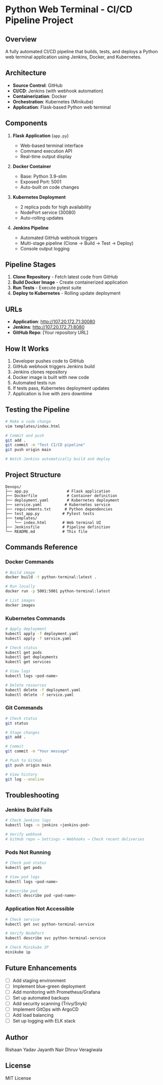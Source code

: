 # Python Web Terminal - CI/CD Pipeline Project

## Overview
A fully automated CI/CD pipeline that builds, tests, and deploys a Python web terminal application using Jenkins, Docker, and Kubernetes.

## Architecture
- **Source Control**: GitHub
- **CI/CD**: Jenkins (with webhook automation)
- **Containerization**: Docker
- **Orchestration**: Kubernetes (Minikube)
- **Application**: Flask-based Python web terminal

## Components
1. **Flask Application** (`app.py`)
   - Web-based terminal interface
   - Command execution API
   - Real-time output display

2. **Docker Container**
   - Base: Python 3.9-slim
   - Exposed Port: 5001
   - Auto-built on code changes

3. **Kubernetes Deployment**
   - 2 replica pods for high availability
   - NodePort service (30080)
   - Auto-rolling updates

4. **Jenkins Pipeline**
   - Automated GitHub webhook triggers
   - Multi-stage pipeline (Clone → Build → Test → Deploy)
   - Console output logging

## Pipeline Stages
1. **Clone Repository** - Fetch latest code from GitHub
2. **Build Docker Image** - Create containerized application
3. **Run Tests** - Execute pytest suite
4. **Deploy to Kubernetes** - Rolling update deployment

## URLs
- **Application**: http://107.20.172.71:30080
- **Jenkins**: http://107.20.172.71:8080
- **GitHub Repo**: [Your repository URL]

## How It Works
1. Developer pushes code to GitHub
2. GitHub webhook triggers Jenkins build
3. Jenkins clones repository
4. Docker image is built with new code
5. Automated tests run
6. If tests pass, Kubernetes deployment updates
7. Application is live with zero downtime

## Testing the Pipeline
```bash
# Make a code change
vim templates/index.html

# Commit and push
git add .
git commit -m "Test CI/CD pipeline"
git push origin main

# Watch Jenkins automatically build and deploy
```

## Project Structure
```
Devops/
├── app.py                 # Flask application
├── Dockerfile             # Container definition
├── deployment.yaml        # Kubernetes deployment
├── service.yaml          # Kubernetes service
├── requirements.txt      # Python dependencies
├── test_app.py          # Pytest tests
├── templates/
│   └── index.html       # Web terminal UI
├── Jenkinsfile          # Pipeline definition
└── README.md            # This file
```

## Commands Reference

### Docker Commands
```bash
# Build image
docker build -t python-terminal:latest .

# Run locally
docker run -p 5001:5001 python-terminal:latest

# List images
docker images
```

### Kubernetes Commands
```bash
# Apply deployment
kubectl apply -f deployment.yaml
kubectl apply -f service.yaml

# Check status
kubectl get pods
kubectl get deployments
kubectl get services

# View logs
kubectl logs <pod-name>

# Delete resources
kubectl delete -f deployment.yaml
kubectl delete -f service.yaml
```

### Git Commands
```bash
# Check status
git status

# Stage changes
git add .

# Commit
git commit -m "Your message"

# Push to GitHub
git push origin main

# View history
git log --oneline
```

## Troubleshooting

### Jenkins Build Fails
```bash
# Check Jenkins logs
kubectl logs -n jenkins <jenkins-pod>

# Verify webhook
# GitHub repo → Settings → Webhooks → Check recent deliveries
```

### Pods Not Running
```bash
# Check pod status
kubectl get pods

# View pod logs
kubectl logs <pod-name>

# Describe pod
kubectl describe pod <pod-name>
```

### Application Not Accessible
```bash
# Check service
kubectl get svc python-terminal-service

# Verify NodePort
kubectl describe svc python-terminal-service

# Check Minikube IP
minikube ip
```

## Future Enhancements
- [ ] Add staging environment
- [ ] Implement blue-green deployment
- [ ] Add monitoring with Prometheus/Grafana
- [ ] Set up automated backups
- [ ] Add security scanning (Trivy/Snyk)
- [ ] Implement GitOps with ArgoCD
- [ ] Add load balancing
- [ ] Set up logging with ELK stack

## Author
Rishaan Yadav
Jayanth Nair
Dhruv Veragiwala

## License
MIT License
